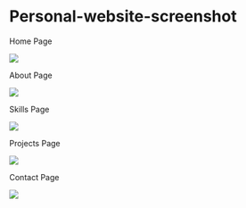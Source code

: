 # Personal-website-screenshot

<p>Home Page</p>
<img src="./website-screenshot/ homepage.jpg">

<p>About Page</p>
<img src="./website\ screenshot/ about.jpg">

<p>Skills Page</p>
<img src="./website\ screenshot/ skills.jpg">

<p>Projects Page</p>
<img src="./website\ screenshot/ projects.jpg">

<p>Contact Page</p>
<img src="./website\ screenshot/ contact.jpg">
